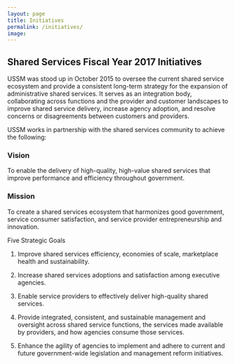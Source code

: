 ```yaml
---
layout: page
title: Initiatives
permalink: /initiatives/
image: 
---
```

## Shared Services Fiscal Year 2017 Initiatives
USSM was stood up in October 2015 to oversee the current shared service ecosystem and provide a consistent long-term strategy for the expansion of administrative shared services. It serves as an integration body, collaborating across functions and the provider and customer landscapes to improve shared service delivery, increase agency adoption, and resolve concerns or disagreements between customers and providers.

USSM works in partnership with the shared services community to achieve the following:

### Vision
To enable the delivery of high-quality, high-value shared services that improve performance and efficiency throughout government.

### Mission
To create a shared services ecosystem that harmonizes good government, service consumer satisfaction, and service provider entrepreneurship and innovation.

Five Strategic Goals
1. Improve shared services efficiency, economies of scale, marketplace health and sustainability.
 
2. Increase shared services adoptions and satisfaction among executive agencies.
 

3. Enable service providers to effectively deliver high-quality shared services.
 

4. Provide integrated, consistent, and sustainable management and oversight across shared service functions, the services made available by providers, and how agencies consume those services.
 

5. Enhance the agility of agencies to implement and adhere to current and future government-wide legislation and management reform initiatives.

